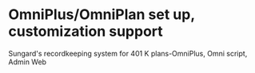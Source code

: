 # OmniPlus/OmniPlan set up, customization support
Sungard's recordkeeping system for 401 K plans-OmniPlus, Omni script, Admin Web
